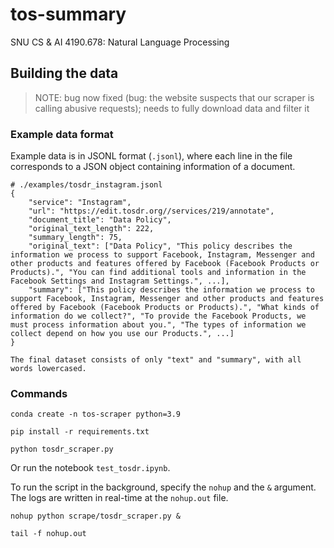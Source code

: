 # tos-summary
SNU CS &amp; AI 4190.678: Natural Language Processing

## Building the data
> NOTE: bug now fixed (bug: the website suspects that our scraper is calling abusive requests); needs to fully download data and filter it

### Example data format
Example data is in JSONL format (`.jsonl`), where each line in the file corresponds to a JSON object containing information of a document.
```
# ./examples/tosdr_instagram.jsonl
{
    "service": "Instagram", 
    "url": "https://edit.tosdr.org//services/219/annotate",
    "document_title": "Data Policy", 
    "original_text_length": 222, 
    "summary_length": 75, 
    "original_text": ["Data Policy", "This policy describes the information we process to support Facebook, Instagram, Messenger and other products and features offered by Facebook (Facebook Products or Products).", "You can find additional tools and information in the Facebook Settings and Instagram Settings.", ...],
    "summary": ["This policy describes the information we process to support Facebook, Instagram, Messenger and other products and features offered by Facebook (Facebook Products or Products).", "What kinds of information do we collect?", "To provide the Facebook Products, we must process information about you.", "The types of information we collect depend on how you use our Products.", ...]
}

The final dataset consists of only "text" and "summary", with all words lowercased.

```

### Commands
```
conda create -n tos-scraper python=3.9
```

```
pip install -r requirements.txt
```

```
python tosdr_scraper.py
```

Or run the notebook `test_tosdr.ipynb`.

To run the script in the background, specify the `nohup` and the `&` argument. The logs are written in real-time at the `nohup.out` file.
```
nohup python scrape/tosdr_scraper.py &
```
```
tail -f nohup.out
```

